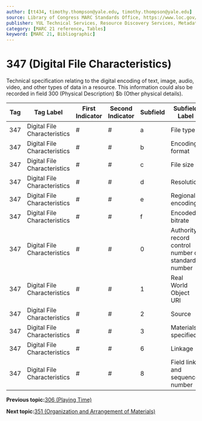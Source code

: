 ```yaml
---
author: [tt434, timothy.thompson@yale.edu, timothy.thompson@yale.edu]
source: Library of Congress MARC Standards Office, https://www.loc.gov/marc/bibliographic/bd347.html
publisher: YUL Technical Services, Resource Discovery Services, Metadata Services Unit
category: [MARC 21 reference, Tables]
keyword: [MARC 21, Bibliographic]
---
```


# 347 \(Digital File Characteristics\)

Technical specification relating to the digital encoding of text, image, audio, video, and other types of data in a resource. This information could also be recorded in field 300 \(Physical Description\) $b \(Other physical details\).

|Tag|Tag Label|First Indicator|Second Indicator|Subfield|Subfield Label|Repeatable|
|---|---------|---------------|----------------|--------|--------------|----------|
|347|Digital File Characteristics|\#|\#|a|File type|T|
|347|Digital File Characteristics|\#|\#|b|Encoding format|T|
|347|Digital File Characteristics|\#|\#|c|File size|T|
|347|Digital File Characteristics|\#|\#|d|Resolution|T|
|347|Digital File Characteristics|\#|\#|e|Regional encoding|T|
|347|Digital File Characteristics|\#|\#|f|Encoded bitrate|T|
|347|Digital File Characteristics|\#|\#|0|Authority record control number or standard number|T|
|347|Digital File Characteristics|\#|\#|1|Real World Object URI|T|
|347|Digital File Characteristics|\#|\#|2|Source|F|
|347|Digital File Characteristics|\#|\#|3|Materials specified|F|
|347|Digital File Characteristics|\#|\#|6|Linkage|F|
|347|Digital File Characteristics|\#|\#|8|Field link and sequence number|T|

**Previous topic:**[306 \(Playing Time\)](../tables/306_bib_table.md)

**Next topic:**[351 \(Organization and Arrangement of Materials\)](../tables/351_bib_table.md)

